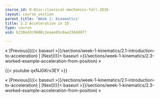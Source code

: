 ```yaml
---
course_id: 8-01sc-classical-mechanics-fall-2016
layout: course_section
parent_title: 'Week 1: Kinematics'
title: 2.2 Acceleration in 1D
type: course
uid: b230ed3c9600c2eaae03c8ae234dd977

---
```


« [Previous]({{< baseurl >}}/sections/week-1-kinematics/2.1-introduction-to-acceleration) | [Next]({{< baseurl >}}/sections/week-1-kinematics/2.3-worked-example-acceleration-from-position) »

{{< youtube qxNJGKrx3EY >}}

« [Previous]({{< baseurl >}}/sections/week-1-kinematics/2.1-introduction-to-acceleration) | [Next]({{< baseurl >}}/sections/week-1-kinematics/2.3-worked-example-acceleration-from-position) »